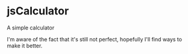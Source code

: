 # jsCalculator
A simple calculator

I'm aware of the fact that it's still not perfect, hopefully I'll find ways to make it better. 
